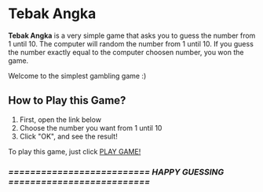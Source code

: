 # Tebak Angka

**Tebak Angka** is a very simple game that asks you to guess the number from 1 until 10.
The computer will random the number from 1 until 10.
If you guess the number exactly equal to the computer choosen number, you won the game.

Welcome to the simplest gambling game :)
## How to Play this Game?
1. First, open the link below
2. Choose the number you want from 1 until 10
3. Click "OK", and see the result!



To play this game, just click [PLAY GAME!](https://tyogautomo.github.io/tebak_angka/)


###                       *========================== HAPPY GUESSING ==========================*
